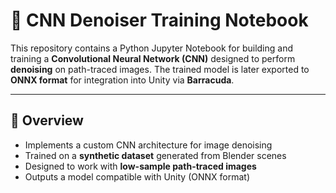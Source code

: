 # 🧠 CNN Denoiser Training Notebook

This repository contains a Python Jupyter Notebook for building and training a **Convolutional Neural Network (CNN)** designed to perform **denoising** on path-traced images. The trained model is later exported to **ONNX format** for integration into Unity via **Barracuda**.

---

## 📌 Overview

- Implements a custom CNN architecture for image denoising
- Trained on a **synthetic dataset** generated from Blender scenes
- Designed to work with **low-sample path-traced images**
- Outputs a model compatible with Unity (ONNX format)
